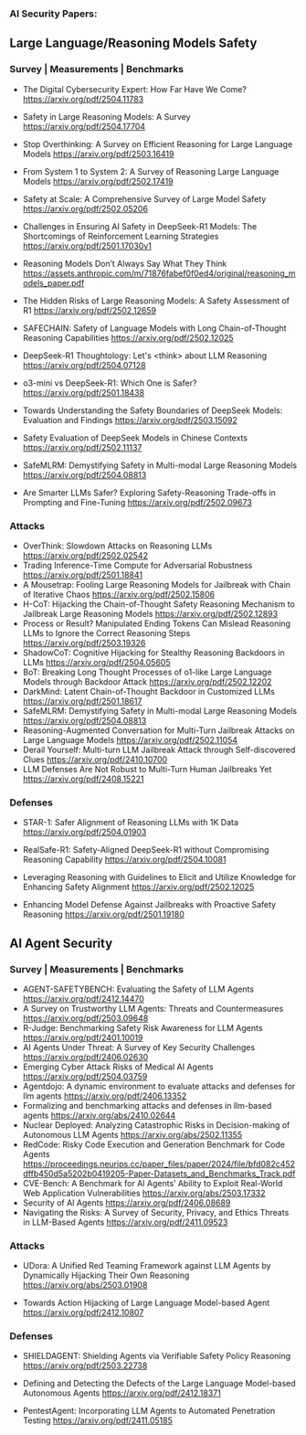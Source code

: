 ### AI Security Papers:


## Large Language/Reasoning Models Safety

### Survey | Measurements | Benchmarks

- The Digital Cybersecurity Expert: How Far Have We Come? https://arxiv.org/pdf/2504.11783
- Safety in Large Reasoning Models: A Survey https://arxiv.org/pdf/2504.17704
- Stop Overthinking: A Survey on Efficient Reasoning for Large Language Models  https://arxiv.org/pdf/2503.16419
- From System 1 to System 2: A Survey of Reasoning Large Language Models  https://arxiv.org/pdf/2502.17419
- Safety at Scale: A Comprehensive Survey of Large Model Safety https://arxiv.org/pdf/2502.05206
- Challenges in Ensuring AI Safety in DeepSeek-R1 Models: The Shortcomings of Reinforcement Learning Strategies https://arxiv.org/pdf/2501.17030v1
- Reasoning Models Don’t Always Say What They Think https://assets.anthropic.com/m/71876fabef0f0ed4/original/reasoning_models_paper.pdf

- The Hidden Risks of Large Reasoning Models: A Safety Assessment of R1 https://arxiv.org/pdf/2502.12659
- SAFECHAIN: Safety of Language Models with Long Chain-of-Thought Reasoning Capabilities https://arxiv.org/pdf/2502.12025
- DeepSeek-R1 Thoughtology: Let's  \<think\> about LLM Reasoning https://arxiv.org/pdf/2504.07128
- o3-mini vs DeepSeek-R1: Which One is Safer? https://arxiv.org/pdf/2501.18438
- Towards Understanding the Safety Boundaries of DeepSeek Models: Evaluation and Findings https://arxiv.org/pdf/2503.15092
- Safety Evaluation of DeepSeek Models in Chinese Contexts https://arxiv.org/pdf/2502.11137
- SafeMLRM: Demystifying Safety in Multi-modal Large Reasoning Models https://arxiv.org/pdf/2504.08813
- Are Smarter LLMs Safer? Exploring Safety-Reasoning Trade-offs in Prompting and Fine-Tuning https://arxiv.org/pdf/2502.09673

### Attacks

- OverThink: Slowdown Attacks on Reasoning LLMs https://arxiv.org/pdf/2502.02542
- Trading Inference-Time Compute for Adversarial Robustness https://arxiv.org/pdf/2501.18841
- A Mousetrap: Fooling Large Reasoning Models for Jailbreak with Chain of Iterative Chaos https://arxiv.org/pdf/2502.15806
- H-CoT: Hijacking the Chain-of-Thought Safety Reasoning Mechanism to Jailbreak Large Reasoning Models https://arxiv.org/pdf/2502.12893
- Process or Result? Manipulated Ending Tokens Can Mislead Reasoning LLMs to Ignore the Correct Reasoning Steps https://arxiv.org/pdf/2503.19326
- ShadowCoT: Cognitive Hijacking for Stealthy Reasoning Backdoors in LLMs https://arxiv.org/pdf/2504.05605
- BoT: Breaking Long Thought Processes of o1-like Large Language Models through Backdoor Attack https://arxiv.org/pdf/2502.12202
- DarkMind: Latent Chain-of-Thought Backdoor in Customized LLMs https://arxiv.org/pdf/2501.18617
- SafeMLRM: Demystifying Safety in Multi-modal Large Reasoning Models https://arxiv.org/pdf/2504.08813
- Reasoning-Augmented Conversation for Multi-Turn Jailbreak Attacks on Large Language Models https://arxiv.org/pdf/2502.11054
- Derail Yourself: Multi-turn LLM Jailbreak Attack through Self-discovered Clues https://arxiv.org/pdf/2410.10700
- LLM Defenses Are Not Robust to Multi-Turn Human Jailbreaks Yet https://arxiv.org/pdf/2408.15221

### Defenses

- STAR-1: Safer Alignment of Reasoning LLMs with 1K Data https://arxiv.org/pdf/2504.01903
- RealSafe-R1: Safety-Aligned DeepSeek-R1 without Compromising Reasoning Capability https://arxiv.org/pdf/2504.10081

- Leveraging Reasoning with Guidelines to Elicit and Utilize Knowledge for Enhancing Safety Alignment https://arxiv.org/pdf/2502.12025

- Enhancing Model Defense Against Jailbreaks with Proactive Safety Reasoning https://arxiv.org/pdf/2501.19180



## AI Agent Security

### Survey | Measurements | Benchmarks

- AGENT-SAFETYBENCH: Evaluating the Safety of LLM Agents https://arxiv.org/pdf/2412.14470
- A Survey on Trustworthy LLM Agents: Threats and Countermeasures https://arxiv.org/pdf/2503.09648
- R-Judge: Benchmarking Safety Risk Awareness for LLM Agents https://arxiv.org/pdf/2401.10019
- AI Agents Under Threat: A Survey of Key Security Challenges https://arxiv.org/pdf/2406.02630
- Emerging Cyber Attack Risks of Medical AI Agents https://arxiv.org/pdf/2504.03759
- Agentdojo: A dynamic environment to evaluate attacks and defenses for llm agents https://arxiv.org/pdf/2406.13352
- Formalizing and benchmarking attacks and defenses in llm-based agents https://arxiv.org/abs/2410.02644
- Nuclear Deployed: Analyzing Catastrophic Risks in Decision-making of Autonomous LLM Agents https://arxiv.org/abs/2502.11355
- RedCode: Risky Code Execution and Generation Benchmark for Code Agents https://proceedings.neurips.cc/paper_files/paper/2024/file/bfd082c452dffb450d5a5202b0419205-Paper-Datasets_and_Benchmarks_Track.pdf
- CVE-Bench: A Benchmark for AI Agents’ Ability to Exploit Real-World Web Application Vulnerabilities https://arxiv.org/abs/2503.17332
- Security of AI Agents https://arxiv.org/pdf/2406.08689
- Navigating the Risks: A Survey of Security, Privacy, and Ethics Threats in LLM-Based Agents  https://arxiv.org/pdf/2411.09523

### Attacks

- UDora: A Unified Red Teaming Framework against LLM Agents by Dynamically Hijacking Their Own Reasoning https://arxiv.org/abs/2503.01908

- Towards Action Hijacking of Large Language Model-based Agent https://arxiv.org/pdf/2412.10807

### Defenses

- SHIELDAGENT: Shielding Agents via Verifiable Safety Policy Reasoning https://arxiv.org/pdf/2503.22738

- Defining and Detecting the Defects of the Large Language Model-based Autonomous Agents https://arxiv.org/pdf/2412.18371

- PentestAgent: Incorporating LLM Agents to Automated Penetration Testing https://arxiv.org/pdf/2411.05185